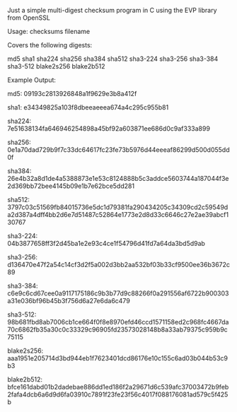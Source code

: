 Just a simple multi-digest checksum program in C using the EVP library from OpenSSL

Usage: checksums filename

Covers the following digests:

md5
sha1
sha224
sha256
sha384
sha512
sha3-224
sha3-256
sha3-384
sha3-512
blake2s256
blake2b512

Example Output:

md5: 09193c2813926848a1f9629e3b8a412f

sha1: e34349825a103f8dbeeaeeea674a4c295c955b81

sha224: 7e51638134fa646946254898a45bf92a603871ee686d0c9af333a899

sha256: 0e1a70dad729b9f7c33dc64617fc23fe73b5976d44eeeaf86299d500d055dd0f

sha384: 26e4b32a8d1de4a5388873e1e53c8124888b5c3addce5603744a187044f3e2d369bb72bee4145b09e1b7e62bce5dd281

sha512: 3797c03c51569fb84015736e5dc1d79381fa290434205c34309cd2c59549da2d387a4dff4bb2d6e7d51487c52864e1773e2d8d33c6646c27e2ae39abcf130767

sha3-224: 04b3877658ff3f2d45ba1e2e93c4ce1f54796d41fd7a64da3bd5d9ab

sha3-256: d136470e47f2a54c14cf3d2f5a002d3bb2aa532bf03b33cf9500ee36b3672c89

sha3-384: c6e9c6cd67cee0a9117175186c9b3b77d9c88266f0a291556af6722b900303a31e036bf96b45b3f756d6a27e6da6c479

sha3-512: 98b681fbd8ab7006cb1ce664f0f8e8970efd46ccd1571158ed2c968fc4667da70c6862fb35a30c0c33329c96905fd23573028148b8a33ab79375c959b9c75115

blake2s256: aaa1951e205714d3bd944eb1f7623401dcd86176e10c155c6ad03b044b53c9b3

blake2b512: bfce161dabd01b2dadebae886dd1ed186f2a29671d6c539afc37003472b9feb2fafa4dcb6a6d9d6fa03910c7891f23fe23f56c4017f088176081ad579c5f425b


